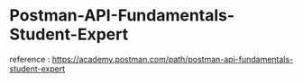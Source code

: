 # Postman-API-Fundamentals-Student-Expert

reference : https://academy.postman.com/path/postman-api-fundamentals-student-expert
